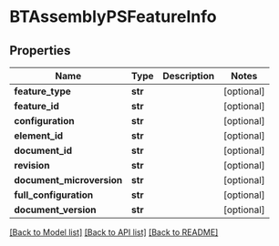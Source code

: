 # BTAssemblyPSFeatureInfo

## Properties
Name | Type | Description | Notes
------------ | ------------- | ------------- | -------------
**feature_type** | **str** |  | [optional] 
**feature_id** | **str** |  | [optional] 
**configuration** | **str** |  | [optional] 
**element_id** | **str** |  | [optional] 
**document_id** | **str** |  | [optional] 
**revision** | **str** |  | [optional] 
**document_microversion** | **str** |  | [optional] 
**full_configuration** | **str** |  | [optional] 
**document_version** | **str** |  | [optional] 

[[Back to Model list]](../README.md#documentation-for-models) [[Back to API list]](../README.md#documentation-for-api-endpoints) [[Back to README]](../README.md)


